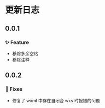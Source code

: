 # 更新日志

## 0.0.1

### ✨ Feature
- 移除多余空格
- 移除注释

## 0.0.2

### 🐛 Fixes

- 修复了 wxml 中存在自闭合 wxs 时报错的问题

